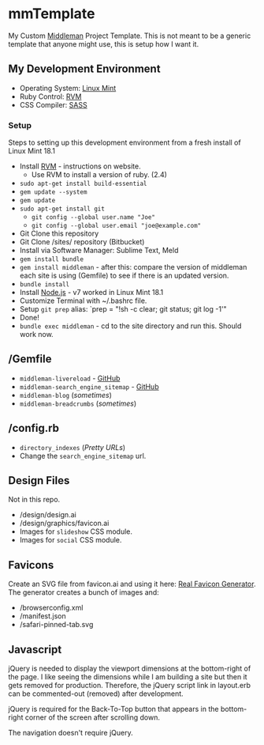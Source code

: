 mmTemplate
=====

My Custom [Middleman](https://middlemanapp.com/) Project Template. This is not meant to be a generic template that anyone might use, this is setup how I want it.


My Development Environment
-----
- Operating System: [Linux Mint](https://linuxmint.com/)
- Ruby Control: [RVM](https://rvm.io/)
- CSS Compiler: [SASS](http://sass-lang.com/)

### Setup
Steps to setting up this development environment from a fresh install of Linux Mint 18.1

- Install [RVM](https://rvm.io/) - instructions on website.
	- Use RVM to install a version of ruby. (2.4)
- `sudo apt-get install build-essential`
- `gem update --system`
- `gem update`
- `sudo apt-get install git`
	- `git config --global user.name "Joe"`
	- `git config --global user.email "joe@example.com"`
- Git Clone this repository
- Git Clone /sites/ repository (Bitbucket)
- Install via Software Manager: Sublime Text, Meld
- `gem install bundle`
- `gem install middleman` - after this: compare the version of middleman each site is using (Gemfile) to see if there is an updated version.
- `bundle install`
- Install [Node.js](https://nodejs.org/en/download/package-manager/) - v7 worked in Linux Mint 18.1
- Customize Terminal with ~/.bashrc file.
- Setup `git prep` alias: `prep = "!sh -c clear; git status; git log -1'"
- Done!
- `bundle exec middleman` - cd to the site directory and run this. Should work now.


/Gemfile
-----
- `middleman-livereload` - [GitHub](https://github.com/middleman/middleman-livereload)
- `middleman-search_engine_sitemap` - [GitHub](https://github.com/Aupajo/middleman-search_engine_sitemap)
- `middleman-blog` (*sometimes*)
- `middleman-breadcrumbs` (*sometimes*)


/config.rb
-----
- `directory_indexes` (*Pretty URLs*)
- Change the `search_engine_sitemap` url.


Design Files
-----
Not in this repo.

- /design/design.ai
- /design/graphics/favicon.ai
- Images for `slideshow` CSS module.
- Images for `social` CSS module.


Favicons
-----
Create an SVG file from favicon.ai and using it here: [Real Favicon Generator](http://realfavicongenerator.net/). The generator creates a bunch of images and:

- /browserconfig.xml
- /manifest.json
- /safari-pinned-tab.svg

Javascript
-----
jQuery is needed to display the viewport dimensions at the bottom-right of the page. I like seeing the dimensions while I am building a site but then it gets removed for production. Therefore, the jQuery script link in layout.erb can be commented-out (removed) after development.

jQuery is required for the Back-To-Top button that appears in the bottom-right corner of the screen after scrolling down.

The navigation doesn't require jQuery.
